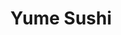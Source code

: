 ---
layout: place
title: "Yume Sushi"
permalink: /wisconsin/madison/yume-sushi.html
stateAbbr: WI
stateName: Wisconsin
cityName: Madison
seo:
  name: "Yume Sushi"
  type: Restaurant
  links: https://www.yumesushimadison.com/
description: "Casual eatery serving sushi rolls, noodle dishes & other Japanese staples in simple digs. Yume Sushi serves delicious sushi in Madison, Wisconsin. Try fresh Japanese dishes for a great dining experience. Available for takeout, delivery, lunch, and dinner."
place_id: ChIJJ-zlczZTBogRM3JXw0WwV3I
photos:
  - name: >-
      places/ChIJJ-zlczZTBogRM3JXw0WwV3I/photos/AeeoHcKZYZqoUVGopsX-45ADM7uc2DteqO5yFCgNiRs_JnnqQ6Ga9UC_CULhd9CdtkZFwxmvnyCjdATU1BmDgPURAKXalwp2V8S_cNZAP5h5-kdOFh99tSafyirziLuwdFI8epi2yuy9wT4U-lA8UlXgME3Y7F9bQuqTwp1-VZYp7X7BoJYW5vyUpEAZQ5-_SX3aQQpSAa8v4pdqxxFb_efT-eQ7CEEmGsIAzZhSEdc6DvL164N6FYusbAU7rzQUXotRehZLGQXRpUKLFZccuUD_U0PD4fiAwxb7MS_zb4Oa7P_wp9oY6aTsoElHzJYZ0IdPqCj3c_5N3ZIBjTMej8bxIh6bP-PYUUqY037cMN5l5Q_ktckNRjwRPfm0l8uq5FUb8bT-KEypZnPVaGy5GhRMGMXpDhebCpXCszt1k5emahbCsXAb
    widthPx: 4160
    heightPx: 3120
    authorAttributions:
      - displayName: Clint K
        uri: https://maps.google.com/maps/contrib/118198192359078190560
        photoUri: >-
          https://lh3.googleusercontent.com/a-/ALV-UjWUnvAgyfkORzKOvBysQBP02sG-hsI178xoaOr9wLNUWJIcZxSDLw=s100-p-k-no-mo
    flagContentUri: >-
      https://www.google.com/local/imagery/report/?cb_client=maps_api_places.places_api&image_key=!1e10!2sCIHM0ogKEICAgIDuhJn23wE&hl=en-US
    googleMapsUri: >-
      https://www.google.com/maps/place//data=!3m4!1e2!3m2!1sCIHM0ogKEICAgIDuhJn23wE!2e10!4m2!3m1!1s0x8806533673e5ec27:0x7257b045c3577233
  - name: >-
      places/ChIJJ-zlczZTBogRM3JXw0WwV3I/photos/AeeoHcLdqm2OvxkDJWm0PNVO7Cf7KP-Wc0fzmYXGycfe5RDn_BA_fhMURpcUN45hC7TisDhc7C57tL4EQuT8Z0eai5_1nITdyhXGpBiw4iYn8aBs0TMJLXL1BTFMibQ3ROLpcGo-Jebx4_IPEshQCKNkKa_Kk1KLzVZ55dRhGRTVyOVT4zqwCRNR0k8aUZDDjjwSeMxC5-A2KK7EBIcGo-409tECrhcODzQANfk0pg82xzD4F6s3JXzZyokKGEbnAfxdP9TTDjSXRailLmb68DMv7tdZsCXDXUQmmmfvw-YggEiOXUaO4SpbL-2zTqAHsek7LjiLHR4stXxfdpeIvVWbTyajk2mdZsIpmjOchhtfspOrCHucGDcFG4kQ_eeln7i1fMlvj3Ri7OfFwdcM1RsN5IQvlbNDBAnytrInSbfjdrk
    widthPx: 3000
    heightPx: 4000
    authorAttributions:
      - displayName: Larry Martin
        uri: https://maps.google.com/maps/contrib/110693471595816034790
        photoUri: >-
          https://lh3.googleusercontent.com/a-/ALV-UjVfgCmB7OEt3iV9pAc6H0lb_9cecAF-srCSuJmGNes4xnxPDhjqIQ=s100-p-k-no-mo
    flagContentUri: >-
      https://www.google.com/local/imagery/report/?cb_client=maps_api_places.places_api&image_key=!1e10!2sCIHM0ogKEICAgICDxYffeA&hl=en-US
    googleMapsUri: >-
      https://www.google.com/maps/place//data=!3m4!1e2!3m2!1sCIHM0ogKEICAgICDxYffeA!2e10!4m2!3m1!1s0x8806533673e5ec27:0x7257b045c3577233
  - name: >-
      places/ChIJJ-zlczZTBogRM3JXw0WwV3I/photos/AeeoHcLE3bVBvcpUWrTXDqKMiqJq1XSyRbNQT_H2cwTypemHfK-13OVfPKDMlg5FJaHRybmzRI3LMj0OrfieLXbJU5iDwpIXfnL3IblxWDH0PHO7VNWlNsrJ4bQsUB4_g8pO1_AZHfXYULqZOoBgeFGAwiB-h-ksZLFgV1EgrMFUnaqi00vaxZUz6-sDVOKO4Nv_Z76H_Tz14c01-DxQbzVupm6SoKBbqiCK3rXnKxOGdiWyb4eX_uOh2P4YlIa2Tl5l76BgakEnlkELU7y14iUdOTfkTDu7ANoe0AKabpedwGcYHY_5zMeOe64oI54Eyu8w4TZxX8l4leoFpmrv2dccP-W9SdrJpJr9O36GyRMh09GADuvRwLRjVfsmtRHRiEK__GWY9GLEmXl9Ih_xZfy74MfYN8rFmQMM346Hh1qlmQjwN6De
    widthPx: 4048
    heightPx: 3036
    authorAttributions:
      - displayName: sarah swanson
        uri: https://maps.google.com/maps/contrib/112440813323112341638
        photoUri: >-
          https://lh3.googleusercontent.com/a-/ALV-UjUqPwymh-TsBi0A5Qet8IF9RtX28nSvgbJmP1iqBJxQmBkXGf-0=s100-p-k-no-mo
    flagContentUri: >-
      https://www.google.com/local/imagery/report/?cb_client=maps_api_places.places_api&image_key=!1e10!2sCIHM0ogKEICAgIDskrDh5gE&hl=en-US
    googleMapsUri: >-
      https://www.google.com/maps/place//data=!3m4!1e2!3m2!1sCIHM0ogKEICAgIDskrDh5gE!2e10!4m2!3m1!1s0x8806533673e5ec27:0x7257b045c3577233
  - name: >-
      places/ChIJJ-zlczZTBogRM3JXw0WwV3I/photos/AeeoHcJ6O9k9VA8pCfXV__6yWPV40QqqbVhTkVBeZapVWh1DPwVIg3akogCWdqLRgHebsu8QmxyD3BtYzm3xLhjQ6Z79srGOSix5MyhJKUgKczWPiGx65TI_XYlEValuC4TDs00Ed_XTOlLk7XuGYbVarqT8YLrU88JNzKOHicPBxDr4EEDrzbrZGqzUyvVTMBSwcvdZkDpN8MbXX0jCedyOr6HQ7-c0OsMIZmHbdHAQFJti--Cw8Issutj816LnNFwfi4q9RVdyAtk2ejxYgxjHX9HvXN5U8xVXqDPq92x_fZPO-jl3-_BLohEtkaoscDqLbma7L6M9E2dZlAesKIStSDPXDXDdnstsw77NEM5QyNQtxfwgn5vpO6Wdmvh_2X1oREFfGaNptzyacFuOoYTH-igRLCj_IBC7_LSiEjJrcts8yA
    widthPx: 4032
    heightPx: 3024
    authorAttributions:
      - displayName: sarah swanson
        uri: https://maps.google.com/maps/contrib/112440813323112341638
        photoUri: >-
          https://lh3.googleusercontent.com/a-/ALV-UjUqPwymh-TsBi0A5Qet8IF9RtX28nSvgbJmP1iqBJxQmBkXGf-0=s100-p-k-no-mo
    flagContentUri: >-
      https://www.google.com/local/imagery/report/?cb_client=maps_api_places.places_api&image_key=!1e10!2sCIHM0ogKEICAgID2oJ7odg&hl=en-US
    googleMapsUri: >-
      https://www.google.com/maps/place//data=!3m4!1e2!3m2!1sCIHM0ogKEICAgID2oJ7odg!2e10!4m2!3m1!1s0x8806533673e5ec27:0x7257b045c3577233
  - name: >-
      places/ChIJJ-zlczZTBogRM3JXw0WwV3I/photos/AeeoHcJSWWx_inqj9YLKHHhkW_AtnRisoxYsvAXRRTIBTB4QdN32AuGg2tP91jlyWsQfpn8zPW71XPovTI3KXGW0vEp3vdX4DNwrmZh8qD5GebrYBjzDJW4ShECpGXYC2NaZ2VK15SvPQC-4y1s81ba2hd1gRC25vUsS4nznsYLEx_plIggdylkQjlTox7N-WlHCrIm364HS1dgvSEcybl443mHAXK97iZQNs1YKfkOgoA17omxDyGMJytc4RkBWR_qwtP1VV4KfPx_yik7TQifiXDr3U9Fdktpt1WlyOgbM38nRkTzYN8UN8zUdaRSWHaSPeFHC8MYY1D4Ye5iEPMOMKpy6q0YfOtyN3ls_9VHmzJSVm2BQHCvwVCQAxXeWBtvwU3psMo3Pb8TZ4e4UN6PiLL2W2DCtNBpdIN5l2D2prU-o5Vrr
    widthPx: 3000
    heightPx: 4000
    authorAttributions:
      - displayName: Larry Martin
        uri: https://maps.google.com/maps/contrib/110693471595816034790
        photoUri: >-
          https://lh3.googleusercontent.com/a-/ALV-UjVfgCmB7OEt3iV9pAc6H0lb_9cecAF-srCSuJmGNes4xnxPDhjqIQ=s100-p-k-no-mo
    flagContentUri: >-
      https://www.google.com/local/imagery/report/?cb_client=maps_api_places.places_api&image_key=!1e10!2sCIHM0ogKEICAgICDxYeH7gE&hl=en-US
    googleMapsUri: >-
      https://www.google.com/maps/place//data=!3m4!1e2!3m2!1sCIHM0ogKEICAgICDxYeH7gE!2e10!4m2!3m1!1s0x8806533673e5ec27:0x7257b045c3577233
  - name: >-
      places/ChIJJ-zlczZTBogRM3JXw0WwV3I/photos/AeeoHcJTyUNn357fzo2nyuWgX7ScNEzVFTzMmYZ3eQOkPTkxkHivb-dSPX6DFa2cgmyhdASKSnSDqKMaEHuiiOolNk8Lam9R-kkzELdjunrgA0286S4KOX9oJMiMd-mHhvHj_ax7Ir6CeDlfkuZRGwW8azEOjICZlwxe_KWVkQlCPgxvgqH_ZcNgSGsDj2vC90HBoSNR7fKIuc1F2J7Sc4Xvb1jP047xcL1Spj4ivyO5yceyaLghf6DQu3eLVbA-Zm6r-07jTGXWJFsrX7TwA_lYp-cYPRNLmaZSDneL2uCc-R4Iw3oqOyGDPHjzoT4Z_ak65Nzm5Rr3knGFEDaoKTIoAWrJ2VawHj65fF18jeE1uPnUh9khjMg7H75YU6pC9JG30srPDQ_N8tQ9qudZkp-io1Ux98mWZaSjkfQu8mGaKns
    widthPx: 4032
    heightPx: 3024
    authorAttributions:
      - displayName: Yining Dai
        uri: https://maps.google.com/maps/contrib/103891930984728309497
        photoUri: >-
          https://lh3.googleusercontent.com/a-/ALV-UjVd_sQrn6STIPexd9sPrlEQG2_yl_8iKQtaf8zdwtCdsInN2qn8=s100-p-k-no-mo
    flagContentUri: >-
      https://www.google.com/local/imagery/report/?cb_client=maps_api_places.places_api&image_key=!1e10!2sCIHM0ogKEICAgIDC0urVdw&hl=en-US
    googleMapsUri: >-
      https://www.google.com/maps/place//data=!3m4!1e2!3m2!1sCIHM0ogKEICAgIDC0urVdw!2e10!4m2!3m1!1s0x8806533673e5ec27:0x7257b045c3577233
  - name: >-
      places/ChIJJ-zlczZTBogRM3JXw0WwV3I/photos/AeeoHcLF5GYV0YU3yRV5iuz3zubojPKpsu0N2c_1UuDK_p5D8UxybyuMDbW56k-VPRjbOIzR0zSiyoEdLwfv1s0hLa172Qdfa6AGR1EWh-kmpoO_vjv7IAtJiPdTF3MQR3TySck5F0rPTnaeOfonJgjL25Q2RK_C_Tx2nu80qLKMHct77pD5XmEwfwZ6h1IPRR0EtJucerhrfjCGENCDW7HZ3ExoKKR8VfoThMGGODPAcj294_9o9VJZxh9EBKFt9R2mqzVL3BpTW5yRTHLipUAldoOdWMb3jFAKe8cznJaPIEokT-j9Kxgh7lQZBEwC1xFi85BY36oMWSerGbyBG3bX1LxqUxMCZAOjeiVwdNMkXapIXKsURtfGsQQ8wLEiVv_9_OmP8YWDY48eumdNZXLFHDGLwR6W_h8Mlq1LaqNmgHCHkSE
    widthPx: 4032
    heightPx: 2268
    authorAttributions:
      - displayName: V Pszczolkowski
        uri: https://maps.google.com/maps/contrib/117073526842707817366
        photoUri: >-
          https://lh3.googleusercontent.com/a-/ALV-UjXv3AFhb2YlmQZo0M0VIuC9djGD8x55ym20khqhlaCz1Qpq3J9t=s100-p-k-no-mo
    flagContentUri: >-
      https://www.google.com/local/imagery/report/?cb_client=maps_api_places.places_api&image_key=!1e10!2sCIHM0ogKEICAgIC4o5uF6gE&hl=en-US
    googleMapsUri: >-
      https://www.google.com/maps/place//data=!3m4!1e2!3m2!1sCIHM0ogKEICAgIC4o5uF6gE!2e10!4m2!3m1!1s0x8806533673e5ec27:0x7257b045c3577233
  - name: >-
      places/ChIJJ-zlczZTBogRM3JXw0WwV3I/photos/AeeoHcIV0145OQs-VEoVk8kzEkCng6AjMzbht4l3Ys4mo5RL4xnAsnNBoDq3WKzEUv4NB0ZW_cYJOI0ruAKQxaN96I6tbpnJ7h8YkA0lBbl6o-hsrVFyp9L5bGTzxCVwfLXlkABotNmm0OeANpog7j0Z2d_KwUUsrU48nqi6UssTke_L6Hnz2IDy7HLfW2PZU749kkOJ8YizbAfYWGt6X3EWVVvuBTc8_UisUVnDHwCvQTAunymauDoNm0uLuCGY-3oAMEmij6VD-dcYsACO5ANyNyr2uF_3WZt1T6H62Pv3upiX3Hz3_XTmryVyKb8Lcnv_dtEU_P2Zpzl7TR4BIzzjSW39DfBfkW9UhfImvm8tVHiGjTQ1w556Jei7xVfRzc5_8fwv-a8IlfQKHW4xjXTN95ZVNStxPOFR2L-RRdyxqF9Xsw
    widthPx: 1561
    heightPx: 2081
    authorAttributions:
      - displayName: K Tania
        uri: https://maps.google.com/maps/contrib/110792750184729263127
        photoUri: >-
          https://lh3.googleusercontent.com/a-/ALV-UjViE2T9ELB58ixZmcDtfFrg0bfpNBORwy8iB7mZbKqKJhrX0hnNeA=s100-p-k-no-mo
    flagContentUri: >-
      https://www.google.com/local/imagery/report/?cb_client=maps_api_places.places_api&image_key=!1e10!2sCIHM0ogKEICAgIDDo_-XGw&hl=en-US
    googleMapsUri: >-
      https://www.google.com/maps/place//data=!3m4!1e2!3m2!1sCIHM0ogKEICAgIDDo_-XGw!2e10!4m2!3m1!1s0x8806533673e5ec27:0x7257b045c3577233
  - name: >-
      places/ChIJJ-zlczZTBogRM3JXw0WwV3I/photos/AeeoHcIBgul2v-761XagtwxBgXo3ymKQhYuEvz2KT695U5aELvctmwDWuvv0rpbHNyF-DqjXkTjw2_0UFnojsGJUCen3FM6mrRY5wDCj1KIbExBKu1RwAdM2JKMHsoQzOiUXr4LG0USMwhW2rFGi4zPLCO8yn2WMmrN7NtWXx-DjSJfqe3HzmB3G3-A2AVGPP3e2amaM1fwgDfSPiKmzy_rbYDKwPsOMoswO0Eqci4ys18Q_mt-WjVz7ru40z-Ag62_D1NMI5lq80t_Sn8bv7GdzkaOnCY6sMiaKkKGs6THEyfRDH53ZcOEw6Z_Cy0DQCDP9CJyefAnspzWtJZqTf4ul5DxOhADqeS8a9WaUoNxbU_8htonplftmjHBTznsR5hngVH4ZDn2C0PFVR5rgYc6m6axMAPY1FL3-_05fpsOail0-3w
    widthPx: 1080
    heightPx: 1920
    authorAttributions:
      - displayName: ivandi edward
        uri: https://maps.google.com/maps/contrib/108647664467188952123
        photoUri: >-
          https://lh3.googleusercontent.com/a-/ALV-UjXsH8Ho5w4xPVS0dCVqzgR4c_WcL6PDv-iSt2Hhzn6z7OIQVlo=s100-p-k-no-mo
    flagContentUri: >-
      https://www.google.com/local/imagery/report/?cb_client=maps_api_places.places_api&image_key=!1e10!2sCIHM0ogKEICAgICOismsZg&hl=en-US
    googleMapsUri: >-
      https://www.google.com/maps/place//data=!3m4!1e2!3m2!1sCIHM0ogKEICAgICOismsZg!2e10!4m2!3m1!1s0x8806533673e5ec27:0x7257b045c3577233
  - name: >-
      places/ChIJJ-zlczZTBogRM3JXw0WwV3I/photos/AeeoHcLBfjL5cpgqbzZvpQyOLs1KVPZnb7F_ra9NrmrLV2c_UqRaQ2Ng8NU6BQ5W5vvCk1_003QZX2XrrpQIsTCOeR3u-kqRfBUvczpfB0DmEW6dvbPBdnJMMx3BaD2ecf2_LMSIAFisHwH0PZ6J450EnjbzYkKKkyiN28hxuSwF7Wu-c8rXGRc0zEn36loG5bSRSTLtfOzPq7fjnKFLi6mXzkIh6il_vuzJZiVqiMTVcIx6ItTMNl2tQnfUPs46HflnOf2UcZI_t4pDY_NX0EKFIK-DEndZAMGZOYTCJzYVIUd_jYYGXow5UfVjYbhow_NDrzIRMx8wnhhb9rOilDgZd6p_8-gA0ulxr4uPu2it8a3o_Q0_qM0TfZBE8OIVbjHlPFkVtSh8xxxMUmgxvR97g4olTikv6PWYay4-uSWTEsMubw
    widthPx: 4032
    heightPx: 3024
    authorAttributions:
      - displayName: Paula Bezark-LaRue
        uri: https://maps.google.com/maps/contrib/106969450222681172264
        photoUri: >-
          https://lh3.googleusercontent.com/a-/ALV-UjUlC6St-NozRx7hzXRuIv97I77EFEZ2Qt_h67ov1vzqE9gn8I3_5Q=s100-p-k-no-mo
    flagContentUri: >-
      https://www.google.com/local/imagery/report/?cb_client=maps_api_places.places_api&image_key=!1e10!2sCIHM0ogKEICAgICOofagaQ&hl=en-US
    googleMapsUri: >-
      https://www.google.com/maps/place//data=!3m4!1e2!3m2!1sCIHM0ogKEICAgICOofagaQ!2e10!4m2!3m1!1s0x8806533673e5ec27:0x7257b045c3577233
address: 449 State St 2nd floor, Madison, WI 53703, USA
street: 449 State St 2nd floor
city: Madison
state: WI
zip: '53703'
country: USA
neighborhood: null
latitude: '43.074645'
longitude: '-89.393460'
accessibility_options:
  wheelchairAccessibleRestroom: true
business_status: OPERATIONAL
name: Yume Sushi
google_maps_links:
  directionsUri: >-
    https://www.google.com/maps/dir//''/data=!4m7!4m6!1m1!4e2!1m2!1m1!1s0x8806533673e5ec27:0x7257b045c3577233!3e0
  placeUri: https://maps.google.com/?cid=8239247856974131763
  writeAReviewUri: >-
    https://www.google.com/maps/place//data=!4m3!3m2!1s0x8806533673e5ec27:0x7257b045c3577233!12e1
  reviewsUri: >-
    https://www.google.com/maps/place//data=!4m4!3m3!1s0x8806533673e5ec27:0x7257b045c3577233!9m1!1b1
  photosUri: >-
    https://www.google.com/maps/place//data=!4m3!3m2!1s0x8806533673e5ec27:0x7257b045c3577233!10e5
primary_type: Japanese Restaurant
opening_hours:
  regular: null
  current: null
secondary_opening_hours:
  regular:
    weekdayDescriptions: null
    type: null
  current:
    weekdayDescriptions: null
    type: null
phone: (608) 255-5020
price_level: PRICE_LEVEL_MODERATE
price_range: $10 &ndash; $20
rating: '4.0'
rating_count: 0
website: https://www.yumesushimadison.com/
reviews:
  - name: >-
      places/ChIJJ-zlczZTBogRM3JXw0WwV3I/reviews/ChZDSUhNMG9nS0VJQ0FnSUNkbGR6cWVBEAE
    relativePublishTimeDescription: a year ago
    rating: 5
    text:
      text: >-
        I love this place, I go here all the time, great for takeout or dine-in.
        It’s never too crowded and we are always seated right away. Service is
        fast and friendly. It feels like a little secret on the second floor.


        I’m no sushi connoisseur but I love the dragonfly roll and the philly
        roll.


        Definitely a good place to get sushi if you want a place that makes it
        fast, fresh, affordable and delish :) I’ve gone to Red a couple times
        but honestly I’d rather go here.
      languageCode: en
    originalText:
      text: >-
        I love this place, I go here all the time, great for takeout or dine-in.
        It’s never too crowded and we are always seated right away. Service is
        fast and friendly. It feels like a little secret on the second floor.


        I’m no sushi connoisseur but I love the dragonfly roll and the philly
        roll.


        Definitely a good place to get sushi if you want a place that makes it
        fast, fresh, affordable and delish :) I’ve gone to Red a couple times
        but honestly I’d rather go here.
      languageCode: en
    authorAttribution:
      displayName: Linnea Edwards
      uri: https://www.google.com/maps/contrib/108769392994623885113/reviews
      photoUri: >-
        https://lh3.googleusercontent.com/a-/ALV-UjWi1KbqL3SbGWr4VHYGrh0RBlIa2QezjPPVkbf361nduvoJFeo=s128-c0x00000000-cc-rp-mo
    publishTime: '2024-02-16T22:11:43.713034Z'
    flagContentUri: >-
      https://www.google.com/local/review/rap/report?postId=ChZDSUhNMG9nS0VJQ0FnSUNkbGR6cWVBEAE&d=17924085&t=1
    googleMapsUri: >-
      https://www.google.com/maps/reviews/data=!4m6!14m5!1m4!2m3!1sChZDSUhNMG9nS0VJQ0FnSUNkbGR6cWVBEAE!2m1!1s0x8806533673e5ec27:0x7257b045c3577233
  - name: >-
      places/ChIJJ-zlczZTBogRM3JXw0WwV3I/reviews/ChZDSUhNMG9nS0VJQ0FnTURBcmRtdGF3EAE
    relativePublishTimeDescription: 2 months ago
    rating: 1
    text:
      text: >-
        Some of the worst sushi Madison has to offer. $14 for a 5-piece spider
        roll with no fish & half cooked shrimp tails. Not to mention the
        possibly spoiled salmon on the Fantastic roll (terrible name for the
        roll as it was far from fantastic). The salmon had a very pungent, fishy
        taste & smell. By the looks of other reviews, I’ll most likely be sick
        when I wake up as other reviewers have reported food poisoning the next
        day. Do yourself a favor and eat at Fin Sushi off of Junction Road.
      languageCode: en
    originalText:
      text: >-
        Some of the worst sushi Madison has to offer. $14 for a 5-piece spider
        roll with no fish & half cooked shrimp tails. Not to mention the
        possibly spoiled salmon on the Fantastic roll (terrible name for the
        roll as it was far from fantastic). The salmon had a very pungent, fishy
        taste & smell. By the looks of other reviews, I’ll most likely be sick
        when I wake up as other reviewers have reported food poisoning the next
        day. Do yourself a favor and eat at Fin Sushi off of Junction Road.
      languageCode: en
    authorAttribution:
      displayName: Nikyle Braxton (Kyle)
      uri: https://www.google.com/maps/contrib/108284501681888630056/reviews
      photoUri: >-
        https://lh3.googleusercontent.com/a-/ALV-UjXGh7LBs3Cf6PhZEFCTd7EQINKj4LCyHilOHqy3fg7gAX_Q0YkU=s128-c0x00000000-cc-rp-mo
    publishTime: '2025-02-11T04:19:01.986672Z'
    flagContentUri: >-
      https://www.google.com/local/review/rap/report?postId=ChZDSUhNMG9nS0VJQ0FnTURBcmRtdGF3EAE&d=17924085&t=1
    googleMapsUri: >-
      https://www.google.com/maps/reviews/data=!4m6!14m5!1m4!2m3!1sChZDSUhNMG9nS0VJQ0FnTURBcmRtdGF3EAE!2m1!1s0x8806533673e5ec27:0x7257b045c3577233
  - name: >-
      places/ChIJJ-zlczZTBogRM3JXw0WwV3I/reviews/ChZDSUhNMG9nS0VJQ0FnSUN2bDdfcmNREAE
    relativePublishTimeDescription: 3 months ago
    rating: 1
    text:
      text: >-
        Got food poisoning from salmon roll. Look at this dude. Been ordering
        from here for a long time. Am stopping my business tho, ain’t no way
        that 9$ roll was worth the suffering I’m going through right now.
      languageCode: en
    originalText:
      text: >-
        Got food poisoning from salmon roll. Look at this dude. Been ordering
        from here for a long time. Am stopping my business tho, ain’t no way
        that 9$ roll was worth the suffering I’m going through right now.
      languageCode: en
    authorAttribution:
      displayName: Arianna Reiter
      uri: https://www.google.com/maps/contrib/107001336629891459472/reviews
      photoUri: >-
        https://lh3.googleusercontent.com/a-/ALV-UjWB5OfF8rQo5sRWgUgkVOhLIwhKX2feiLbx6_ZLftA0P5wxRwI=s128-c0x00000000-cc-rp-mo
    publishTime: '2024-12-15T14:52:12.223038Z'
    flagContentUri: >-
      https://www.google.com/local/review/rap/report?postId=ChZDSUhNMG9nS0VJQ0FnSUN2bDdfcmNREAE&d=17924085&t=1
    googleMapsUri: >-
      https://www.google.com/maps/reviews/data=!4m6!14m5!1m4!2m3!1sChZDSUhNMG9nS0VJQ0FnSUN2bDdfcmNREAE!2m1!1s0x8806533673e5ec27:0x7257b045c3577233
  - name: >-
      places/ChIJJ-zlczZTBogRM3JXw0WwV3I/reviews/ChdDSUhNMG9nS0VJQ0FnSUQ2OWNhMnF3RRAB
    relativePublishTimeDescription: 3 years ago
    rating: 5
    text:
      text: >-
        Nice sushi place in cool area...


        Miso soup is good I try many place they always too salty for me but this
        place is not.


        Sushi is good..ramen is a little bit taste less for me tempura is good.


        They floor is sticky...but over all is clean.


        Staff is ok...price is ok..portion is ok.
      languageCode: en
    originalText:
      text: >-
        Nice sushi place in cool area...


        Miso soup is good I try many place they always too salty for me but this
        place is not.


        Sushi is good..ramen is a little bit taste less for me tempura is good.


        They floor is sticky...but over all is clean.


        Staff is ok...price is ok..portion is ok.
      languageCode: en
    authorAttribution:
      displayName: Traveling with The Lowing's
      uri: https://www.google.com/maps/contrib/101399628370653296308/reviews
      photoUri: >-
        https://lh3.googleusercontent.com/a-/ALV-UjWOj00mZpvj6LJ2OqRh75bqXWVccEIe4QNPrlPwBbkmOMkh5Hz4LQ=s128-c0x00000000-cc-rp-mo-ba5
    publishTime: '2021-10-07T01:32:20.070110Z'
    flagContentUri: >-
      https://www.google.com/local/review/rap/report?postId=ChdDSUhNMG9nS0VJQ0FnSUQ2OWNhMnF3RRAB&d=17924085&t=1
    googleMapsUri: >-
      https://www.google.com/maps/reviews/data=!4m6!14m5!1m4!2m3!1sChdDSUhNMG9nS0VJQ0FnSUQ2OWNhMnF3RRAB!2m1!1s0x8806533673e5ec27:0x7257b045c3577233
  - name: >-
      places/ChIJJ-zlczZTBogRM3JXw0WwV3I/reviews/ChdDSUhNMG9nS0VJQ0FnSURDMHVyVjF3RRAB
    relativePublishTimeDescription: 4 years ago
    rating: 5
    text:
      text: >-
        One of my favorite sushi places in Madison! Found them on doordash and
        have been ordering from them ever since. My family usually does the $55
        party tray, it comes with 8 rolls that are chef’s choice and they’re all
        really good. The fish is fresh and every roll is unique and delicious.
        The price is unbeatable. Other sushi places are usually around $16 for
        one special roll, and this party tray comes with 2 special rolls and 6
        regular rolls.
      languageCode: en
    originalText:
      text: >-
        One of my favorite sushi places in Madison! Found them on doordash and
        have been ordering from them ever since. My family usually does the $55
        party tray, it comes with 8 rolls that are chef’s choice and they’re all
        really good. The fish is fresh and every roll is unique and delicious.
        The price is unbeatable. Other sushi places are usually around $16 for
        one special roll, and this party tray comes with 2 special rolls and 6
        regular rolls.
      languageCode: en
    authorAttribution:
      displayName: Yining Dai
      uri: https://www.google.com/maps/contrib/103891930984728309497/reviews
      photoUri: >-
        https://lh3.googleusercontent.com/a-/ALV-UjVd_sQrn6STIPexd9sPrlEQG2_yl_8iKQtaf8zdwtCdsInN2qn8=s128-c0x00000000-cc-rp-mo-ba4
    publishTime: '2020-09-20T20:29:39.823061Z'
    flagContentUri: >-
      https://www.google.com/local/review/rap/report?postId=ChdDSUhNMG9nS0VJQ0FnSURDMHVyVjF3RRAB&d=17924085&t=1
    googleMapsUri: >-
      https://www.google.com/maps/reviews/data=!4m6!14m5!1m4!2m3!1sChdDSUhNMG9nS0VJQ0FnSURDMHVyVjF3RRAB!2m1!1s0x8806533673e5ec27:0x7257b045c3577233
parking_options:
  freeStreetParking: true
  valetParking: false
payment_options:
  acceptsCreditCards: true
  acceptsDebitCards: true
  acceptsCashOnly: false
  acceptsNfc: true
allow_dogs: null
curbside_pickup: null
delivery: true
dine_in: true
good_for_children: null
good_for_groups: null
good_for_sports: false
live_music: false
menu_for_children: true
outdoor_seating: null
reservable: true
restroom: true
serves_beer: true
serves_breakfast: false
serves_brunch: false
serves_cocktails: true
serves_coffee: false
serves_dinner: true
serves_dessert: true
serves_lunch: true
serves_vegetarian_food: null
serves_wine: true
takeout: true
update_category: essentials
summary: >-
  Casual eatery serving sushi rolls, noodle dishes & other Japanese staples in
  simple digs.

---